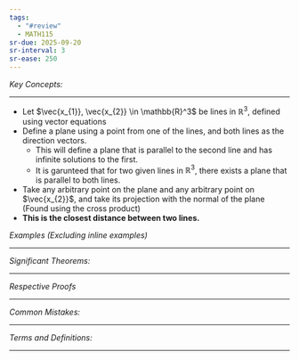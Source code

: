 ```yaml
---
tags:
  - "#review"
  - MATH115
sr-due: 2025-09-20
sr-interval: 3
sr-ease: 250
---
```

*Key Concepts:*
___
- Let $\vec{x_{1}}, \vec{x_{2}} \in \mathbb{R}^3$ be lines in $\mathbb{R}^3$, defined using vector equations
- Define a plane using a point from one of the lines, and both lines as the direction vectors.
	- This will define a plane that is parallel to the second line and has infinite solutions to the first. 
	- It is garunteed that for two given lines in $\mathbb{R}^3$, there exists a plane that is parallel to both lines. 
- Take any arbitrary point on the plane and any arbitrary point on $\vec{x_{2}}$, and take its projection with the normal of the plane (Found using the cross product)
- **This is the closest distance between two lines.**



*Examples (Excluding inline examples)* 
___

*Significant Theorems:*
___

*Respective Proofs*
___

*Common Mistakes:*
___

*Terms and Definitions:*
___

